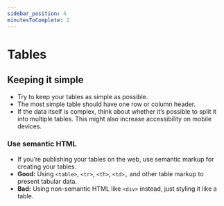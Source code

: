 ```yaml
---
sidebar_position: 4
minutesToComplete: 2
---
```


# Tables

## Keeping it simple

* Try to keep your tables as simple as possible.
* The most simple table should have one row or column header.
* If the data itself is complex, think about whether it’s possible to split it into multiple tables. This might also increase accessibility on mobile devices.

### Use semantic HTML

* If you’re publishing your tables on the web, use semantic markup for creating your tables.
* **Good:** Using `<table>`, `<tr>`, `<th>`, `<td>,` and other table markup to present tabular data.
* **Bad:** Using non-semantic HTML like `<div>` instead, just styling it like a table.

